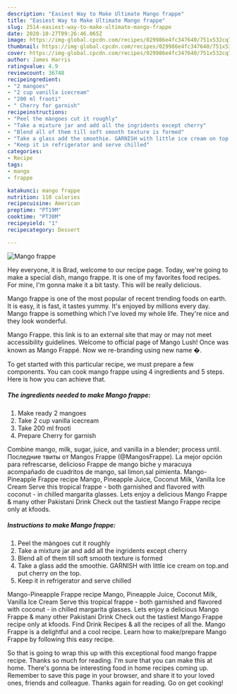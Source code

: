 ```yaml
---
description: "Easiest Way to Make Ultimate Mango frappe"
title: "Easiest Way to Make Ultimate Mango frappe"
slug: 2514-easiest-way-to-make-ultimate-mango-frappe
date: 2020-10-27T09:26:46.065Z
image: https://img-global.cpcdn.com/recipes/029986e4fc347640/751x532cq70/mango-frappe-recipe-main-photo.jpg
thumbnail: https://img-global.cpcdn.com/recipes/029986e4fc347640/751x532cq70/mango-frappe-recipe-main-photo.jpg
cover: https://img-global.cpcdn.com/recipes/029986e4fc347640/751x532cq70/mango-frappe-recipe-main-photo.jpg
author: James Harris
ratingvalue: 4.9
reviewcount: 36748
recipeingredient:
- "2 mangoes"
- "2 cup vanilla icecream"
- "200 ml frooti"
- " Cherry for garnish"
recipeinstructions:
- "Peel the màngoes cut it roughly"
- "Take a mixture jar and add all the ingridents except cherry"
- "Blend all of them till soft smooth texture is formed"
- "Take a glass add the smoothie. GARNISH with little ice cream on top.and put cherry on the top."
- "Keep it in refrigerator and serve chilled"
categories:
- Recipe
tags:
- mango
- frappe

katakunci: mango frappe 
nutrition: 110 calories
recipecuisine: American
preptime: "PT19M"
cooktime: "PT30M"
recipeyield: "1"
recipecategory: Dessert

---
```



![Mango frappe](https://img-global.cpcdn.com/recipes/029986e4fc347640/751x532cq70/mango-frappe-recipe-main-photo.jpg)

Hey everyone, it is Brad, welcome to our recipe page. Today, we're going to make a special dish, mango frappe. It is one of my favorites food recipes. For mine, I'm gonna make it a bit tasty. This will be really delicious.

Mango frappe is one of the most popular of recent trending foods on earth. It is easy, it is fast, it tastes yummy. It's enjoyed by millions every day. Mango frappe is something which I've loved my whole life. They're nice and they look wonderful.

Mango Frappe. this link is to an external site that may or may not meet accessibility guidelines. Welcome to official page of Mango Lush! Once was known as Mango Frappé. Now we re-branding using new name �.


To get started with this particular recipe, we must prepare a few components. You can cook mango frappe using 4 ingredients and 5 steps. Here is how you can achieve that.

<!--inarticleads1-->

##### The ingredients needed to make Mango frappe:

1. Make ready 2 mangoes
1. Take 2 cup vanilla icecream
1. Take 200 ml frooti
1. Prepare  Cherry for garnish


Combine mango, milk, sugar, juice, and vanilla in a blender; process until. Последние твиты от Mangos Frappe (@MangosFrappe). La mejor opción para refrescarse, delicioso Frappe de mango biche y maracuya acompañado de cuadritos de mango, sal limon,sal pimienta. Mango-Pineapple Frappe recipe Mango, Pineapple Juice, Coconut Milk, Vanilla Ice Cream Serve this tropical frappe - both garnished and flavored with coconut - in chilled margarita glasses. Lets enjoy a delicious Mango Frappe &amp; many other Pakistani Drink Check out the tastiest Mango Frappe recipe only at kfoods. 

<!--inarticleads2-->

##### Instructions to make Mango frappe:

1. Peel the màngoes cut it roughly
1. Take a mixture jar and add all the ingridents except cherry
1. Blend all of them till soft smooth texture is formed
1. Take a glass add the smoothie. GARNISH with little ice cream on top.and put cherry on the top.
1. Keep it in refrigerator and serve chilled


Mango-Pineapple Frappe recipe Mango, Pineapple Juice, Coconut Milk, Vanilla Ice Cream Serve this tropical frappe - both garnished and flavored with coconut - in chilled margarita glasses. Lets enjoy a delicious Mango Frappe &amp; many other Pakistani Drink Check out the tastiest Mango Frappe recipe only at kfoods. Find Drink Recipes &amp; all the recipes of all the. Mango Frappe is a delightful and a cool recipe. Learn how to make/prepare Mango Frappe by following this easy recipe. 

So that is going to wrap this up with this exceptional food mango frappe recipe. Thanks so much for reading. I'm sure that you can make this at home. There's gonna be interesting food in home recipes coming up. Remember to save this page in your browser, and share it to your loved ones, friends and colleague. Thanks again for reading. Go on get cooking!
